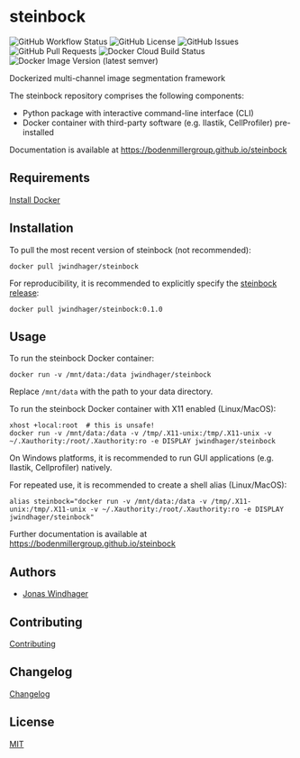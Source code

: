 # steinbock

![GitHub Workflow Status](https://img.shields.io/github/workflow/status/BodenmillerGroup/steinbock/docs?label=docs)
![GitHub License](https://img.shields.io/github/license/BodenmillerGroup/steinbock)
![GitHub Issues](https://img.shields.io/github/issues/BodenmillerGroup/steinbock)
![GitHub Pull Requests](https://img.shields.io/github/issues-pr/BodenmillerGroup/steinbock?label=pull%20requests)
![Docker Cloud Build Status](https://img.shields.io/docker/cloud/build/jwindhager/steinbock)
![Docker Image Version (latest semver)](https://img.shields.io/docker/v/jwindhager/steinbock?label=docker%20version&sort=semver)

Dockerized multi-channel image segmentation framework

The steinbock repository comprises the following components:
- Python package with interactive command-line interface (CLI)
- Docker container with third-party software (e.g. Ilastik, CellProfiler) pre-installed

Documentation is available at https://bodenmillergroup.github.io/steinbock


## Requirements

[Install Docker](https://docs.docker.com/get-docker/)


## Installation

To pull the most recent version of steinbock (not recommended):

    docker pull jwindhager/steinbock

For reproducibility, it is recommended to explicitly specify the [steinbock release](https://github.com/BodenmillerGroup/steinbock/releases):

    docker pull jwindhager/steinbock:0.1.0


## Usage

To run the steinbock Docker container:

    docker run -v /mnt/data:/data jwindhager/steinbock

Replace `/mnt/data` with the path to your data directory.

To run the steinbock Docker container with X11 enabled (Linux/MacOS):

    xhost +local:root  # this is unsafe!
    docker run -v /mnt/data:/data -v /tmp/.X11-unix:/tmp/.X11-unix -v ~/.Xauthority:/root/.Xauthority:ro -e DISPLAY jwindhager/steinbock

On Windows platforms, it is recommended to run GUI applications (e.g. Ilastik, Cellprofiler) natively.

For repeated use, it is recommended to create a shell alias (Linux/MacOS):

    alias steinbock="docker run -v /mnt/data:/data -v /tmp/.X11-unix:/tmp/.X11-unix -v ~/.Xauthority:/root/.Xauthority:ro -e DISPLAY jwindhager/steinbock"

Further documentation is available at https://bodenmillergroup.github.io/steinbock


## Authors

- [Jonas Windhager](mailto:jonas.windhager@uzh.ch)


## Contributing

[Contributing](https://github.com/BodenmillerGroup/steinbock/blob/main/CONTRIBUTING.md)


## Changelog

[Changelog](https://github.com/BodenmillerGroup/steinbock/blob/main/CHANGELOG.md)


## License

[MIT](https://github.com/BodenmillerGroup/steinbock/blob/main/LICENSE.md)
